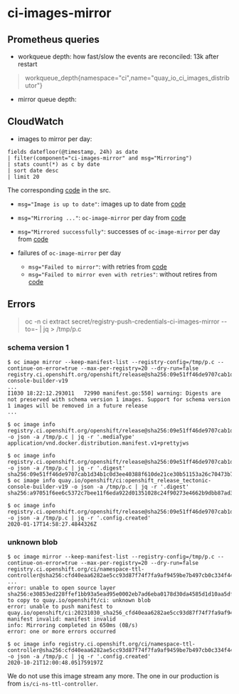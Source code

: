 # ci-images-mirror

## Prometheus queries

* workqueue depth: how fast/slow the events are reconciled: 13k after restart

> workqueue_depth{namespace="ci",name="quay_io_ci_images_distributor"}

* mirror queue depth:

## CloudWatch

* images to mirror per day:

```
fields datefloor(@timestamp, 24h) as date
| filter(component="ci-images-mirror" and msg="Mirroring")
| stats count(*) as c by date
| sort date desc
| limit 20
```

The corresponding [code](https://github.com/openshift/ci-tools/blob/4ef739fd69dc672de7673fb984d273064e9f27b4/pkg/controller/quay_io_ci_images_distributor/quay_io_ci_images_distributor.go#L178) in the src.

* `msg="Image is up to date"`: images up to date from [code](https://github.com/openshift/ci-tools/blob/e5683bf2bb5b3d11e15f37905e7d72d30bdb8e58/pkg/controller/quay_io_ci_images_distributor/quay_io_ci_images_distributor.go#L197)

* `msg="Mirroring ..."`: `oc-image-mirror` per day from [code](https://github.com/openshift/ci-tools/blob/e5683bf2bb5b3d11e15f37905e7d72d30bdb8e58/pkg/controller/quay_io_ci_images_distributor/oc_quay_io_image_helper.go#L127)

* `msg="Mirrored successfully"`: successes of `oc-image-mirror` per day from [code](https://github.com/openshift/ci-tools/blob/e5683bf2bb5b3d11e15f37905e7d72d30bdb8e58/pkg/controller/quay_io_ci_images_distributor/oc_quay_io_image_helper.go#L138)

* failures of `oc-image-mirror` per day

  * `msg="Failed to mirror"`: with retries from [code](https://github.com/openshift/ci-tools/blob/e5683bf2bb5b3d11e15f37905e7d72d30bdb8e58/pkg/controller/quay_io_ci_images_distributor/oc_quay_io_image_helper.go#L135)
  * `msg="Failed to mirror even with retries"`: without retires from [code](https://github.com/openshift/ci-tools/blob/e5683bf2bb5b3d11e15f37905e7d72d30bdb8e58/pkg/controller/quay_io_ci_images_distributor/mirror.go#L116)
 

## Errors

> oc -n ci extract secret/registry-push-credentials-ci-images-mirror --to=- | jq > /tmp/p.c

### schema version 1

```console
$ oc image mirror --keep-manifest-list --registry-config=/tmp/p.c --continue-on-error=true --max-per-registry=20 --dry-run=false registry.ci.openshift.org/openshift/release@sha256:09e51ff46de9707cab1d34b1c0d3ee40388f610de21ce30b51153a26c70473b7=quay.io/openshift/ci:openshift_release_tectonic-console-builder-v19 
...
I1030 18:22:12.293011   72990 manifest.go:550] warning: Digests are not preserved with schema version 1 images. Support for schema version 1 images will be removed in a future release
...

$ oc image info registry.ci.openshift.org/openshift/release@sha256:09e51ff46de9707cab1d34b1c0d3ee40388f610de21ce30b51153a26c70473b7 -o json -a /tmp/p.c | jq -r '.mediaType'
application/vnd.docker.distribution.manifest.v1+prettyjws

$ oc image info registry.ci.openshift.org/openshift/release@sha256:09e51ff46de9707cab1d34b1c0d3ee40388f610de21ce30b51153a26c70473b7 -o json -a /tmp/p.c | jq -r '.digest'
sha256:09e51ff46de9707cab1d34b1c0d3ee40388f610de21ce30b51153a26c70473b7
$ oc image info quay.io/openshift/ci:openshift_release_tectonic-console-builder-v19 -o json -a /tmp/p.c | jq -r '.digest'
sha256:a97051f6ee6c5372c7bee11f6eda922d01351028c24f90273e4662b9dbb87ad3

$ oc image info registry.ci.openshift.org/openshift/release@sha256:09e51ff46de9707cab1d34b1c0d3ee40388f610de21ce30b51153a26c70473b7 -o json -a /tmp/p.c | jq -r '.config.created'
2020-01-17T14:58:27.4844326Z
```

### unknown blob

```console
$ oc image mirror --keep-manifest-list --registry-config=/tmp/p.c --continue-on-error=true --max-per-registry=20 --dry-run=false registry.ci.openshift.org/ci/namespace-ttl-controller@sha256:cfd40eaa6282ae5cc93d87f74f7fa9af9459be7b497cb0c334f4408b81a5142f=quay.io/openshift/ci:20231030_sha256_cfd40eaa6282ae5cc93d87f74f7fa9af9459be7b497cb0c334f4408b81a5142f
...
error: unable to open source layer sha256:e30853ed228ffef1bb93a5ead95e0002eb7ad6eba0178d30da4585d1d10aa5df to copy to quay.io/openshift/ci: unknown blob
error: unable to push manifest to quay.io/openshift/ci:20231030_sha256_cfd40eaa6282ae5cc93d87f74f7fa9af9459be7b497cb0c334f4408b81a5142f: manifest invalid: manifest invalid
info: Mirroring completed in 650ms (0B/s)
error: one or more errors occurred

$ oc image info registry.ci.openshift.org/ci/namespace-ttl-controller@sha256:cfd40eaa6282ae5cc93d87f74f7fa9af9459be7b497cb0c334f4408b81a5142f -o json -a /tmp/p.c | jq -r '.config.created'
2020-10-21T12:00:48.051759197Z
```

We do not use this image stream any more. The one in our production is from `is/ci-ns-ttl-controller`.
